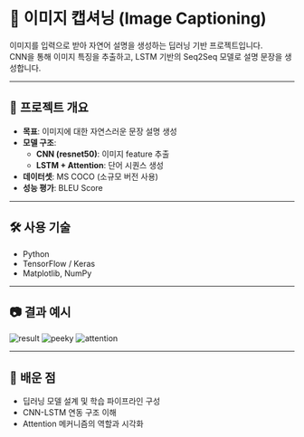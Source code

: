 # 🧠 이미지 캡셔닝 (Image Captioning)

이미지를 입력으로 받아 자연어 설명을 생성하는 딥러닝 기반 프로젝트입니다.  
CNN을 통해 이미지 특징을 추출하고, LSTM 기반의 Seq2Seq 모델로 설명 문장을 생성합니다.

---

## 📌 프로젝트 개요

- **목표**: 이미지에 대한 자연스러운 문장 설명 생성
- **모델 구조**:
  - **CNN (resnet50)**: 이미지 feature 추출
  - **LSTM + Attention**: 단어 시퀀스 생성
- **데이터셋**: MS COCO (소규모 버전 사용)
- **성능 평가**: BLEU Score

---

## 🛠 사용 기술

- Python
- TensorFlow / Keras
- Matplotlib, NumPy

---

## 📷 결과 예시
![result](https://github.com/user-attachments/assets/46044970-bdda-4daa-a0b9-ad85403519ad)
![peeky](https://github.com/user-attachments/assets/0e654a3f-6892-47d2-9981-7dc12227c88a)
![attention](https://github.com/user-attachments/assets/6f159c2c-865e-4fbf-855a-ae17a2160981)

---

## 🧠 배운 점

- 딥러닝 모델 설계 및 학습 파이프라인 구성
- CNN-LSTM 연동 구조 이해
- Attention 메커니즘의 역할과 시각화

